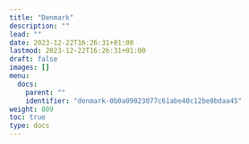 ```yaml
---
title: "Denmark"
description: ""
lead: ""
date: 2023-12-22T16:26:31+01:00
lastmod: 2023-12-22T16:26:31+01:00
draft: false
images: []
menu:
  docs:
    parent: ""
    identifier: "denmark-0b0a09023077c61abe40c12be0bdaa45"
weight: 809
toc: true
type: docs
---
```

